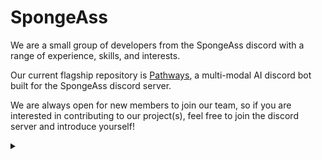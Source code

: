 # SpongeAss

We are a small group of developers from the SpongeAss discord with a range of experience, skills, and interests.

Our current flagship repository is [Pathways](https://github.com/spongedsc/pathways), a multi-modal AI discord bot built for the SpongeAss discord server.

We are always open for new members to join our team, so if you are interested in contributing to our project(s), feel free to join the discord server and introduce yourself!

<details>
  <summary></summary>
  <img src="milk.jpeg" alt="funny" title="funny">
</details>
